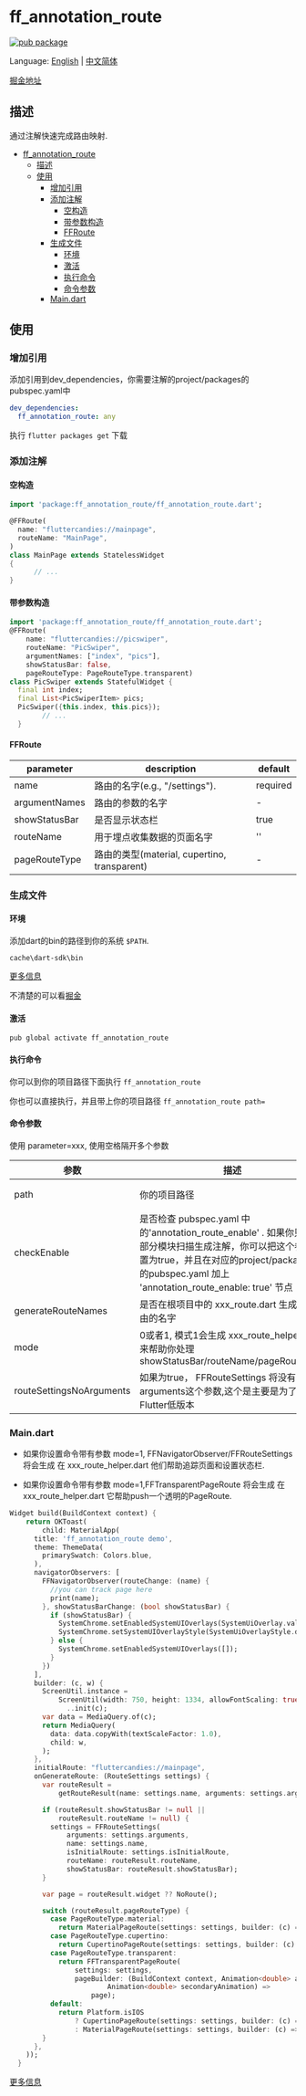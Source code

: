 # ff_annotation_route

[![pub package](https://img.shields.io/pub/v/ff_annotation_route.svg)](https://pub.dartlang.org/packages/ff_annotation_route)

Language: [English](README.md) | [中文简体](README-ZH.md)

[掘金地址](https://juejin.im/post/5d5a7fe5f265da03b94ff42c)

## 描述

通过注解快速完成路由映射.

- [ff_annotation_route](#ffannotationroute)
  - [描述](#%e6%8f%8f%e8%bf%b0)
  - [使用](#%e4%bd%bf%e7%94%a8)
    - [增加引用](#%e5%a2%9e%e5%8a%a0%e5%bc%95%e7%94%a8)
    - [添加注解](#%e6%b7%bb%e5%8a%a0%e6%b3%a8%e8%a7%a3)
      - [空构造](#%e7%a9%ba%e6%9e%84%e9%80%a0)
      - [带参数构造](#%e5%b8%a6%e5%8f%82%e6%95%b0%e6%9e%84%e9%80%a0)
      - [FFRoute](#ffroute)
    - [生成文件](#%e7%94%9f%e6%88%90%e6%96%87%e4%bb%b6)
      - [环境](#%e7%8e%af%e5%a2%83)
      - [激活](#%e6%bf%80%e6%b4%bb)
      - [执行命令](#%e6%89%a7%e8%a1%8c%e5%91%bd%e4%bb%a4)
      - [命令参数](#%e5%91%bd%e4%bb%a4%e5%8f%82%e6%95%b0)
    - [Main.dart](#maindart)

## 使用

### 增加引用

添加引用到dev_dependencies，你需要注解的project/packages的pubspec.yaml中
```yaml
dev_dependencies:
  ff_annotation_route: any
```

执行 `flutter packages get` 下载

### 添加注解

#### 空构造

```dart
import 'package:ff_annotation_route/ff_annotation_route.dart';

@FFRoute(
  name: "fluttercandies://mainpage",
  routeName: "MainPage",
)
class MainPage extends StatelessWidget 
{
      // ...
}

```
#### 带参数构造

```dart
import 'package:ff_annotation_route/ff_annotation_route.dart';
@FFRoute(
    name: "fluttercandies://picswiper",
    routeName: "PicSwiper",
    argumentNames: ["index", "pics"],
    showStatusBar: false,
    pageRouteType: PageRouteType.transparent)
class PicSwiper extends StatefulWidget {
  final int index;
  final List<PicSwiperItem> pics;
  PicSwiper({this.index, this.pics});
        // ...
  }
```  
#### FFRoute

| parameter     | description                                  | default  |
| ------------- | -------------------------------------------- | -------- |
| name          | 路由的名字(e.g., "/settings").               | required |
| argumentNames | 路由的参数的名字                             | -        |
| showStatusBar | 是否显示状态栏                               | true     |
| routeName     | 用于埋点收集数据的页面名字                   | ''       |
| pageRouteType | 路由的类型(material, cupertino, transparent) | -        |



### 生成文件

#### 环境

添加dart的bin的路径到你的系统 `$PATH`.

`cache\dart-sdk\bin` 

[更多信息](https://dart.dev/tools/pub/cmd/pub-global)

不清楚的可以看[掘金](https://juejin.im/post/5d4b8959e51d4561df780555)

#### 激活

`pub global activate ff_annotation_route`


#### 执行命令

你可以到你的项目路径下面执行
`ff_annotation_route`

你也可以直接执行，并且带上你的项目路径
`ff_annotation_route path=`

#### 命令参数

使用 parameter=xxx, 使用空格隔开多个参数

| 参数                     | 描述                                                                                                                                                                                                       | 默认     |
| ------------------------ | ---------------------------------------------------------------------------------------------------------------------------------------------------------------------------------------------------------- | -------- |
| path                     | 你的项目路径                                                                                                                                                                                               | 当前路径 |
| checkEnable              | 是否检查 pubspec.yaml 中的'annotation_route_enable' . 如果你只想一部分模块扫描生成注解，你可以把这个参数设置为true，并且在对应的project/packages中的pubspec.yaml 加上 'annotation_route_enable: true' 节点 | false    |
| generateRouteNames       | 是否在根项目中的 xxx_route.dart 生成全部路由的名字                                                                                                                                                         | false    |
| mode                     | 0或者1, 模式1会生成 xxx_route_helper.dart 来帮助你处理 showStatusBar/routeName/pageRouteType                                                                                                               | 0        |
| routeSettingsNoArguments | 如果为true， FFRouteSettings 将没有arguments这个参数,这个是主要是为了适配Flutter低版本                                                                                                                     | false    |

### Main.dart

- 如果你设置命令带有参数 mode=1, FFNavigatorObserver/FFRouteSettings 将会生成 在 xxx_route_helper.dart
他们帮助追踪页面和设置状态栏.

-  如果你设置命令带有参数 mode=1,FFTransparentPageRoute 将会生成 在 xxx_route_helper.dart
它帮助push一个透明的PageRoute.

```dart
Widget build(BuildContext context) {
    return OKToast(
        child: MaterialApp(
      title: 'ff_annotation_route demo',
      theme: ThemeData(
        primarySwatch: Colors.blue,
      ),
      navigatorObservers: [
        FFNavigatorObserver(routeChange: (name) {
          //you can track page here
          print(name);
        }, showStatusBarChange: (bool showStatusBar) {
          if (showStatusBar) {
            SystemChrome.setEnabledSystemUIOverlays(SystemUiOverlay.values);
            SystemChrome.setSystemUIOverlayStyle(SystemUiOverlayStyle.dark);
          } else {
            SystemChrome.setEnabledSystemUIOverlays([]);
          }
        })
      ],
      builder: (c, w) {
        ScreenUtil.instance =
            ScreenUtil(width: 750, height: 1334, allowFontScaling: true)
              ..init(c);
        var data = MediaQuery.of(c);
        return MediaQuery(
          data: data.copyWith(textScaleFactor: 1.0),
          child: w,
        );
      },
      initialRoute: "fluttercandies://mainpage",
      onGenerateRoute: (RouteSettings settings) {
        var routeResult =
            getRouteResult(name: settings.name, arguments: settings.arguments);

        if (routeResult.showStatusBar != null ||
            routeResult.routeName != null) {
          settings = FFRouteSettings(
              arguments: settings.arguments,
              name: settings.name,
              isInitialRoute: settings.isInitialRoute,
              routeName: routeResult.routeName,
              showStatusBar: routeResult.showStatusBar);
        }

        var page = routeResult.widget ?? NoRoute();

        switch (routeResult.pageRouteType) {
          case PageRouteType.material:
            return MaterialPageRoute(settings: settings, builder: (c) => page);
          case PageRouteType.cupertino:
            return CupertinoPageRoute(settings: settings, builder: (c) => page);
          case PageRouteType.transparent:
            return FFTransparentPageRoute(
                settings: settings,
                pageBuilder: (BuildContext context, Animation<double> animation,
                        Animation<double> secondaryAnimation) =>
                    page);
          default:
            return Platform.isIOS
                ? CupertinoPageRoute(settings: settings, builder: (c) => page)
                : MaterialPageRoute(settings: settings, builder: (c) => page);
        }
      },
    ));
  }
```

[更多信息](https://github.com/fluttercandies/ff_annotation_route/blob/master/example/lib/main.dart)

